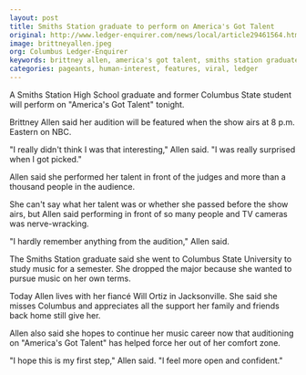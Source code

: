 ```yaml
---
layout: post
title: Smiths Station graduate to perform on America's Got Talent
original: http://www.ledger-enquirer.com/news/local/article29461564.html
image: brittneyallen.jpeg
org: Columbus Ledger-Enquirer
keywords: brittney allen, america's got talent, smiths station graduate, singer, ledger enquirer, columbus ga
categories: pageants, human-interest, features, viral, ledger
---
```


A Smiths Station High School graduate and former Columbus State student will perform on "America's Got Talent" tonight.

<!--break-->

Brittney Allen said her audition will be featured when the show airs at 8 p.m. Eastern on NBC.

"I really didn't think I was that interesting," Allen said. "I was really surprised when I got picked."

Allen said she performed her talent in front of the judges and more than a thousand people in the audience.

She can't say what her talent was or whether she passed before the show airs, but Allen said performing in front of so many people and TV cameras was nerve-wracking.

"I hardly remember anything from the audition," Allen said.

The Smiths Station graduate said she went to Columbus State University to study music for a semester. She dropped the major because she wanted to pursue music on her own terms.

Today Allen lives with her fiancé Will Ortiz in Jacksonville. She said she misses Columbus and appreciates all the support her family and friends back home still give her.

Allen also said she hopes to continue her music career now that auditioning on "America's Got Talent" has helped force her out of her comfort zone.

"I hope this is my first step," Allen said. "I feel more open and confident."